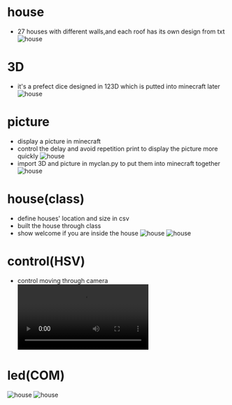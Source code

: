 # house
* 27 houses with different walls,and each roof has its own design from txt
![house](https://github.com/shiep18/EIS2020/blob/master/students/CaoJiaYang/house/house.jpg)
# 3D
* it's a prefect dice designed in 123D which is putted into minecraft later
![house](https://github.com/shiep18/EIS2020/blob/master/students/CaoJiaYang/3D/mylogo.png)
# picture
* display a picture in minecraft
* control the delay and avoid repetition print to display the picture more quickly 
![house](https://github.com/shiep18/EIS2020/blob/master/students/CaoJiaYang/picture/mypic.png)
* import 3D and picture in myclan.py to put them into minecraft together 
![house](https://github.com/shiep18/EIS2020/blob/master/students/CaoJiaYang/picture/together.png)
# house(class)
* define houses' location and size in csv
* built the house through class
* show welcome if you are inside the house
![house](https://github.com/shiep18/EIS2020/blob/master/students/CaoJiaYang/house(class)&motion/house(class).jpg)
![house](https://github.com/shiep18/EIS2020/blob/master/students/CaoJiaYang/house(class)&motion/location.jpg)
# control(HSV)
* control moving through camera
![controller](https://github.com/shiep18/EIS2020/blob/master/students/CaoJiaYang/control(HSV)/control.mp4)
# led(COM)
![house](https://github.com/shiep18/EIS2020/blob/master/students/CaoJiaYang/led(COM)/led.jpg)
![house](https://github.com/shiep18/EIS2020/blob/master/students/CaoJiaYang/led(COM)/ledd.jpg)


